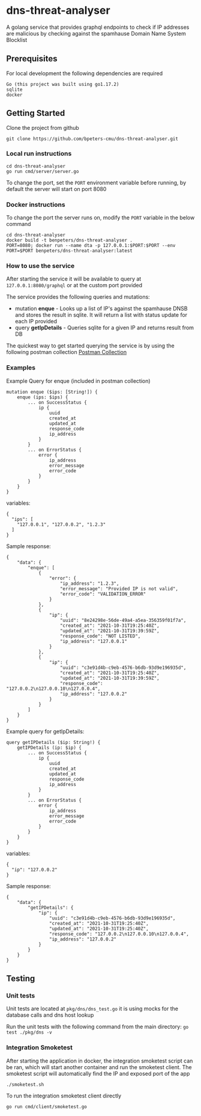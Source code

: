 # dns-threat-analyser
A golang service that provides graphql endpoints to check if IP addresses are malicious by checking against the spamhause Domain Name System Blocklist
## Prerequisites
For local development the following dependencies are required
```
Go (this project was built using go1.17.2)
sqlite
docker
```
## Getting Started
Clone the project from github
```
git clone https://github.com/bpeters-cmu/dns-threat-analyser.git
```
### Local run instructions
```
cd dns-threat-analyser
go run cmd/server/server.go
```
To change the port, set the `PORT` environment variable before running, by default the server will start on port 8080

### Docker instructions
To change the port the server runs on, modify the `PORT` variable in the below command
```
cd dns-threat-analyser
docker build -t benpeters/dns-threat-analyser .
PORT=8080; docker run --name dta -p 127.0.0.1:$PORT:$PORT --env PORT=$PORT benpeters/dns-threat-analyser:latest
```
### How to use the service
After starting the service it will be available to query at `127.0.0.1:8080/graphql` or at the custom port provided

The service provides the following queries and mutations:
* mutation **enque** - Looks up a list of IP's against the spamhause DNSB and stores the result in sqlite. It will return a list with status update for each IP provided
* query **getIpDetails** - Queries sqlite for a given IP and returns result from DB

The quickest way to get started querying the service is by using the following postman collection [Postman Collection](https://www.getpostman.com/collections/7975261e44b3d5b3673d)

### Examples
Example Query for enque (included in postman collection)
``` 
mutation enque ($ips: [String!]) {
    enque (ips: $ips) {
        ... on SuccessStatus {
            ip {
                uuid
                created_at
                updated_at
                response_code
                ip_address
            }
        }
        ... on ErrorStatus {
            error {
                ip_address
                error_message
                error_code
            }
        }
    }
}
```
variables:
```
{
  "ips": [
    "127.0.0.1", "127.0.0.2", "1.2.3"
  ]
}
```
Sample response:
```
{
    "data": {
        "enque": [
            {
                "error": {
                    "ip_address": "1.2.3",
                    "error_message": "Provided IP is not valid",
                    "error_code": "VALIDATION_ERROR"
                }
            },
            {
                "ip": {
                    "uuid": "8e24298e-56de-49a4-a5ea-356359f01f7a",
                    "created_at": "2021-10-31T19:25:40Z",
                    "updated_at": "2021-10-31T19:39:59Z",
                    "response_code": "NOT LISTED",
                    "ip_address": "127.0.0.1"
                }
            },
            {
                "ip": {
                    "uuid": "c3e91d4b-c9eb-4576-b6db-93d9e196935d",
                    "created_at": "2021-10-31T19:25:40Z",
                    "updated_at": "2021-10-31T19:39:59Z",
                    "response_code": "127.0.0.2\n127.0.0.10\n127.0.0.4",
                    "ip_address": "127.0.0.2"
                }
            }
        ]
    }
}
```
Example query for getIpDetails:
```
query getIPDetails ($ip: String!) {
    getIPDetails (ip: $ip) {
        ... on SuccessStatus {
            ip {
                uuid
                created_at
                updated_at
                response_code
                ip_address
            }
        }
        ... on ErrorStatus {
            error {
                ip_address
                error_message
                error_code
            }
        }
    }
}
```
variables:
```
{
  "ip": "127.0.0.2"
}
```
Sample response:
```
{
    "data": {
        "getIPDetails": {
            "ip": {
                "uuid": "c3e91d4b-c9eb-4576-b6db-93d9e196935d",
                "created_at": "2021-10-31T19:25:40Z",
                "updated_at": "2021-10-31T19:25:40Z",
                "response_code": "127.0.0.2\n127.0.0.10\n127.0.0.4",
                "ip_address": "127.0.0.2"
            }
        }
    }
}
```
## Testing
### Unit tests
Unit tests are located at `pkg/dns/dns_test.go` it is using mocks for the database calls and dns host lookup

Run the unit tests with the following command from the main directory:
`go test ./pkg/dns -v`

### Integration Smoketest
After starting the application in docker, the integration smoketest script can be ran, which will start another container and run the smoketest client. The smoketest script will automatically find the IP and exposed port of the app
```
./smoketest.sh
```
To run the integration smoketest client directly
```
go run cmd/client/smoketest.go
```